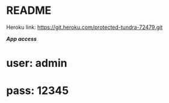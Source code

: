 # README
Heroku link:
https://git.heroku.com/protected-tundra-72479.git

***App access***

# user: admin
# pass: 12345
